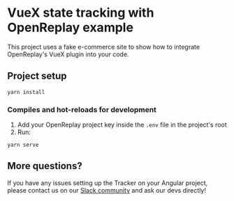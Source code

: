 # VueX state tracking with OpenReplay example

This project uses a fake e-commerce site to show how to integrate OpenReplay's VueX plugin into your code.

## Project setup
```
yarn install
```

### Compiles and hot-reloads for development
1. Add your OpenReplay project key inside the `.env` file in the project's root
2. Run:

```
yarn serve
```

## More questions?

If you have any issues setting up the Tracker on your Angular project, please contact us on our [Slack community](https://slack.openreplay.com/) and ask our devs directly!
